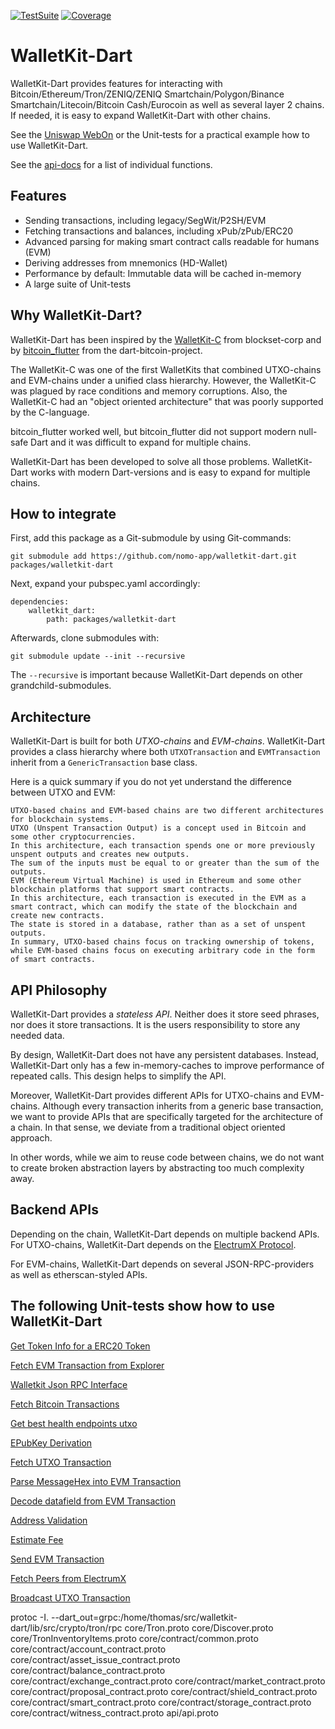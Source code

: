 [![TestSuite](https://github.com/nomo-app/walletkit-dart/actions/workflows/dart.yml/badge.svg?branch=main)](https://github.com/nomo-app/walletkit-dart/actions/workflows/dart.yml)
[![Coverage](https://img.shields.io/endpoint?url=https://dev.nomo.app/walletkit-dart/badges/coverage.json)](https://dev.nomo.app/walletkit-dart/coverage/)

# WalletKit-Dart

WalletKit-Dart provides features for interacting with
Bitcoin/Ethereum/Tron/ZENIQ/ZENIQ Smartchain/Polygon/Binance
Smartchain/Litecoin/Bitcoin Cash/Eurocoin as well as several layer 2 chains. If
needed, it is easy to expand WalletKit-Dart with other chains.

See the [Uniswap WebOn](https://github.com/nomo-app/uniswap-webon) or the
Unit-tests for a practical example how to use WalletKit-Dart.

See the [api-docs](https://dev.nomo.app/walletkit-dart) for a list of individual
functions.

## Features

- Sending transactions, including legacy/SegWit/P2SH/EVM
- Fetching transactions and balances, including xPub/zPub/ERC20
- Advanced parsing for making smart contract calls readable for humans (EVM)
- Deriving addresses from mnemonics (HD-Wallet)
- Performance by default: Immutable data will be cached in-memory
- A large suite of Unit-tests

## Why WalletKit-Dart?

WalletKit-Dart has been inspired by the
[WalletKit-C](https://github.com/blockset-corp/walletkit) from blockset-corp and
by [bitcoin_flutter](https://github.com/dart-bitcoin/bitcoin_flutter) from the
dart-bitcoin-project.

The WalletKit-C was one of the first WalletKits that combined UTXO-chains and
EVM-chains under a unified class hierarchy. However, the WalletKit-C was plagued
by race conditions and memory corruptions. Also, the WalletKit-C had an "object
oriented architecture" that was poorly supported by the C-language.

bitcoin_flutter worked well, but bitcoin_flutter did not support modern
null-safe Dart and it was difficult to expand for multiple chains.

WalletKit-Dart has been developed to solve all those problems. WalletKit-Dart
works with modern Dart-versions and is easy to expand for multiple chains.

## How to integrate

First, add this package as a Git-submodule by using Git-commands:

```
git submodule add https://github.com/nomo-app/walletkit-dart.git packages/walletkit-dart
```

Next, expand your pubspec.yaml accordingly:

```
dependencies:
    walletkit_dart:
        path: packages/walletkit-dart
```

Afterwards, clone submodules with:

```
git submodule update --init --recursive
```

The `--recursive` is important because WalletKit-Dart depends on other
grandchild-submodules.

## Architecture

WalletKit-Dart is built for both _UTXO-chains_ and _EVM-chains_. WalletKit-Dart
provides a class hierarchy where both `UTXOTransaction` and `EVMTransaction`
inherit from a `GenericTransaction` base class.

Here is a quick summary if you do not yet understand the difference between UTXO
and EVM:

```
UTXO-based chains and EVM-based chains are two different architectures for blockchain systems.
UTXO (Unspent Transaction Output) is a concept used in Bitcoin and some other cryptocurrencies.
In this architecture, each transaction spends one or more previously unspent outputs and creates new outputs.
The sum of the inputs must be equal to or greater than the sum of the outputs.
EVM (Ethereum Virtual Machine) is used in Ethereum and some other blockchain platforms that support smart contracts.
In this architecture, each transaction is executed in the EVM as a smart contract, which can modify the state of the blockchain and create new contracts.
The state is stored in a database, rather than as a set of unspent outputs.
In summary, UTXO-based chains focus on tracking ownership of tokens, while EVM-based chains focus on executing arbitrary code in the form of smart contracts.
```

## API Philosophy

WalletKit-Dart provides a _stateless API_. Neither does it store seed phrases,
nor does it store transactions. It is the users responsibility to store any
needed data.

By design, WalletKit-Dart does not have any persistent databases. Instead,
WalletKit-Dart only has a few in-memory-caches to improve performance of
repeated calls. This design helps to simplify the API.

Moreover, WalletKit-Dart provides different APIs for UTXO-chains and EVM-chains.
Although every transaction inherits from a generic base transaction, we want to
provide APIs that are specifically targeted for the architecture of a chain. In
that sense, we deviate from a traditional object oriented approach.

In other words, while we aim to reuse code between chains, we do not want to
create broken abstraction layers by abstracting too much complexity away.

## Backend APIs

Depending on the chain, WalletKit-Dart depends on multiple backend APIs. For
UTXO-chains, WalletKit-Dart depends on the
[ElectrumX Protocol](https://electrumx.readthedocs.io/en/latest/protocol-methods.html).

For EVM-chains, WalletKit-Dart depends on several JSON-RPC-providers as well as
etherscan-styled APIs.

## The following Unit-tests show how to use WalletKit-Dart

[Get Token Info for a ERC20 Token](https://github.com/nomo-app/walletkit-dart/blob/main/test/ci/evm/erc20_test.dart)

[Fetch EVM Transaction from Explorer](https://github.com/nomo-app/walletkit-dart/blob/main/test/ci/evm/evm_explorer_test.dart)

[Walletkit Json RPC Interface](https://github.com/nomo-app/walletkit-dart/blob/main/test/ci/evm/evm_rcp_test.dart)

[Fetch Bitcoin Transactions](https://github.com/nomo-app/walletkit-dart/blob/main/test/ci/fetching/assets/bitcoin_fetch_test.dart)

[Get best health endpoints utxo](https://github.com/nomo-app/walletkit-dart/blob/main/test/ci/fetching/endpoint_test.dart)

[EPubKey Derivation](https://github.com/nomo-app/walletkit-dart/blob/main/test/ci/fetching/epubkey_test.dart)

[Fetch UTXO Transaction](https://github.com/nomo-app/walletkit-dart/blob/main/test/ci/fetching/fetch_utxo_transactions_test.dart)

[Parse MessageHex into EVM Transaction](https://github.com/nomo-app/walletkit-dart/blob/main/test/ci/parsing/parse_hex_transaction_test.dart)

[Decode datafield from EVM Transaction](https://github.com/nomo-app/walletkit-dart/blob/main/test/ci/parsing/reverse-hash-computation_test.dart)

[Address Validation](https://github.com/nomo-app/walletkit-dart/blob/main/test/ci/sending/address_validation_test.dart)

[Estimate Fee](https://github.com/nomo-app/walletkit-dart/blob/main/test/ci/gasfees_test.dart)

[Send EVM Transaction](https://github.com/nomo-app/walletkit-dart/blob/main/test/no_ci/send_evm_test.dart)

[Fetch Peers from ElectrumX](https://github.com/nomo-app/walletkit-dart/blob/main/test/no_ci/peers_test.dart)

[Broadcast UTXO Transaction](https://github.com/nomo-app/walletkit-dart/blob/main/test/no_ci/wallet_test.dart)

protoc -I.
--dart_out=grpc:/home/thomas/src/walletkit-dart/lib/src/crypto/tron/rpc
core/Tron.proto core/Discover.proto core/TronInventoryItems.proto
core/contract/common.proto core/contract/account_contract.proto
core/contract/asset_issue_contract.proto core/contract/balance_contract.proto
core/contract/exchange_contract.proto core/contract/market_contract.proto
core/contract/proposal_contract.proto core/contract/shield_contract.proto
core/contract/smart_contract.proto core/contract/storage_contract.proto
core/contract/witness_contract.proto api/api.proto
